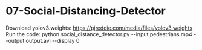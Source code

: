 # 07-Social-Distancing-Detector
Download yolov3.weights: https://pjreddie.com/media/files/yolov3.weights
Run the code: python social_distance_detector.py --input pedestrians.mp4 --output output.avi --display 0
